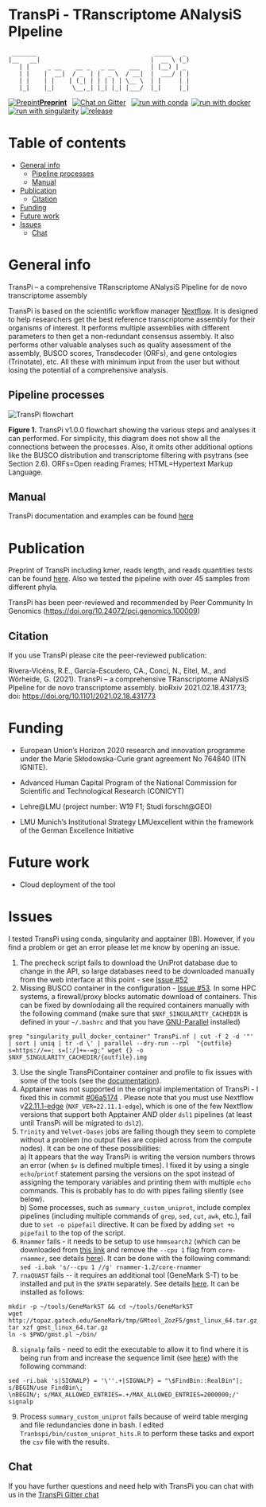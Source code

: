 # TransPi - TRanscriptome ANalysiS PIpeline

```text
 _______                                 _____   _
|__   __|                               |  __ \ (_)
   | |     _ __    __ _   _ __    ___   | |__) | _
   | |    |  __|  / _  | |  _ \  / __|  |  ___/ | |
   | |    | |    | (_| | | | | | \__ \  | |     | |
   |_|    |_|     \__,_| |_| |_| |___/  |_|     |_|
 ```

[![Prepint](http://d2538ggaoe6cji.cloudfront.net/sites/default/files/images/favicon.ico)](https://doi.org/10.1101/2021.02.18.431773)[**Preprint**](https://doi.org/10.1101/2021.02.18.431773) &ensp;[![Chat on Gitter](https://img.shields.io/gitter/room/PalMuc/TransPi.svg?colorB=26af64&style=popout)](https://gitter.im/PalMuc/TransPi) &ensp;[![run with conda](http://img.shields.io/badge/run%20with-conda-3EB049?labelColor=000000&logo=anaconda)](https://docs.conda.io/en/latest/)&ensp;[![run with docker](https://img.shields.io/badge/run%20with-docker-0db7ed?labelColor=000000&logo=docker)](https://www.docker.com/)&ensp;[![run with singularity](https://img.shields.io/badge/run%20with-singularity-1d355c.svg?labelColor=000000)](https://sylabs.io/docs/)
[![release](https://img.shields.io/github/v/release/PalMuc/TransPi?label=release&logo=github)](https://github.com/PalMuc/TransPi/releases/latest)

# Table of contents

* [General info](#General-info)
  * [Pipeline processes](#Pipelie-processes)
  * [Manual](#Manual)
* [Publication](#Publication)
  * [Citation](#Citation)
* [Funding](#Funding)
* [Future work](#Future-work)
* [Issues](#Issues)
  * [Chat](#Chat)

# General info

TransPi – a comprehensive TRanscriptome ANalysiS PIpeline for de novo transcriptome assembly

TransPi is based on the scientific workflow manager [Nextflow](https://www.nextflow.io). It is designed to help researchers get the best reference transcriptome assembly for their organisms of interest. It performs multiple assemblies with different parameters to then get a non-redundant consensus assembly. It also performs other valuable analyses such as quality assessment of the assembly, BUSCO scores, Transdecoder (ORFs), and gene ontologies (Trinotate), etc. All these with minimum input from the user but without losing the potential of a comprehensive analysis.

## Pipeline processes

![TransPi flowchart](https://sync.palmuc.org/index.php/s/nrd3KPnfnz7AipF/preview)

**Figure 1.** TransPi v1.0.0 flowchart showing the various steps and analyses it can performed. For simplicity, this diagram does not show all the connections between the processes. Also, it omits other additional options like the BUSCO distribution and transcriptome filtering with psytrans (see Section 2.6). ORFs=Open reading Frames; HTML=Hypertext Markup Language.

## Manual

TransPi documentation and examples can be found [here](https://palmuc.github.io/TransPi/)

# Publication

Preprint of TransPi including kmer, reads length, and reads quantities tests can be found [here](https://doi.org/10.1101/2021.02.18.431773). Also we tested the pipeline with over 45 samples from different phyla.

TransPi has been peer-reviewed and recommended by Peer Community In Genomics
(https://doi.org/10.24072/pci.genomics.100009)

## Citation

If you use TransPi please cite the peer-reviewed publication:

Rivera-Vicéns, R.E., García-Escudero, CA., Conci, N., Eitel, M., and Wörheide, G. (2021). TransPi – a comprehensive TRanscriptome ANalysiS PIpeline for de novo transcriptome assembly. bioRxiv 2021.02.18.431773; doi: https://doi.org/10.1101/2021.02.18.431773

# Funding

- European Union’s Horizon 2020 research and innovation programme under the Marie Skłodowska-Curie grant agreement No 764840 (ITN IGNITE).

- Advanced Human Capital Program of the National Commission for Scientific and Technological Research (CONICYT)

- Lehre@LMU (project number: W19 F1; Studi forscht@GEO)

- LMU Munich’s Institutional Strategy LMUexcellent within the framework of the German Excellence Initiative

# Future work

- Cloud deployment of the tool

# Issues

I tested TransPi using conda, singularity and apptainer (IB). However, if you find a problem or get an error please let me know by opening an issue.

1. The precheck script fails to download the UniProt database due to change in the API, so large databases need to be downloaded manually from the web interface at this point - see [Issue #52](https://github.com/PalMuc/TransPi/issues/52) 
2. Missing BUSCO container in the configuration - [Issue #53](https://github.com/PalMuc/TransPi/issues/53#issuecomment-1268051333). In some HPC systems, a firewall/proxy blocks automatic download of containers. This can be fixed by downlodaing all the required containers manually with the following command (make sure that `$NXF_SINGULARITY_CACHEDIR` is defined in your `~/.bashrc` and that you have [GNU-Parallel](https://www.gnu.org/software/parallel/) installed)  
```
grep "singularity_pull_docker_container" TransPi.nf | cut -f 2 -d '"' | sort | uniq | tr -d \' | parallel --dry-run --rpl  "{outfile} s=https://==; s=[:/]+=-=g;" wget {} -o $NXF_SINGULARITY_CACHEDIR/{outfile}.img
``` 

3. Use the single TransPiContainer container and profile to fix issues with some of the tools (see the [documentation](https://palmuc.github.io/TransPi/#_containers)).  
4. Apptainer was not supported in the original implementation of TransPi - I fixed this in commit [#06a5174](https://github.com/IdoBar/TransPi/commit/06a5174d6384a84a65604da91b15e49464f3adbb) . Please note that you must use Nextflow v[22.11.1-edge](https://github.com/nextflow-io/nextflow/releases/tag/v22.11.1-edge) (`NXF_VER=22.11.1-edge`), which is one of the  few Nextflow versions that support both Apptainer *AND* older `dsl1` pipelines (at least until TransPi will be migrated to `dsl2`).
5. `Trinity` and `Velvet-Oases` jobs are failing though they seem to complete without a problem (no output files are copied across from the compute nodes). It can be one of these possibilities:  
    a) It appears that the way TransPi is writing the version numbers throws an error (when `$v` is defined multiple times). I fixed it by using a single `echo`/`printf` statement parsing the versions on the spot instead of assigning the temporary variables and printing them with multiple `echo` commands. This is probably has to do with pipes failing silently (see below).  
    b) Some processes, such as `summary_custom_uniprot`, include complex pipelines (including multiple commands of `grep`, `sed`, `cut`, `awk`, etc.), fail due to `set -o pipefail` directive. It can be fixed by adding `set +o pipefail` to the top of the script.  
6. `Rnammer` fails - it needs to be setup to use `hmmsearch2` (which can be downloaded from [this link](http://eddylab.org/software/hmmer/hmmer-2.3.2.tar.gz) and remove the `--cpu 1` flag from `core-rnammer`, see details [here](https://groups.google.com/g/trinityrnaseq-users/c/WZjkGSMUT3I)).  It can be done with the following command: `sed -i.bak 's/--cpu 1 //g' rnammer-1.2/core-rnammer`
7. `rnaQUAST` fails -- it requires an additional tool (GeneMark S-T) to be installed and put in the `$PATH` separately. See details [here](https://github.com/ablab/rnaquast/issues/5#issuecomment-823996456). It can be installed as follows:  
```
mkdir -p ~/tools/GeneMarkST && cd ~/tools/GeneMarkST
wget http://topaz.gatech.edu/GeneMark/tmp/GMtool_ZozF5/gmst_linux_64.tar.gz
tar xzf gmst_linux_64.tar.gz
ln -s $PWD/gmst.pl ~/bin/
``` 
8. `signalp` fails - need to edit the executable to allow it to find where it is being run from and increase the sequence limit (see [here](https://www.seqanswers.com/forum/bioinformatics/bioinformatics-aa/29132-how-to-increase-sequence-limit-in-signalp#post236326)) with the following command:  
```
sed -ri.bak 's|SIGNALP} = '\''.+|SIGNALP} = "\$FindBin::RealBin"|; s/BEGIN/use FindBin\;
\nBEGIN/; s/MAX_ALLOWED_ENTRIES=.+/MAX_ALLOWED_ENTRIES=2000000;/' signalp
```
9. Process `summary_custom_uniprot` fails because of weird table merging and file redundancies done in bash. I edited `Tranbspi/bin/custom_uniprot_hits.R` to perform these tasks and export the `csv` file with the results.  

## Chat

If you have further questions and need help with TransPi you can chat with us in the [TransPi Gitter chat](https://gitter.im/PalMuc/TransPi)
